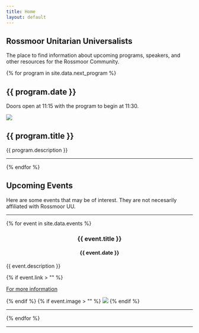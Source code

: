 ```yaml
---
title: Home
layout: default
---
```

<section>
    <div class="container text-center home-head">
        <h1>Rossmoor Unitarian Universalists</h1>
        <p class="lead text-muted">The place to find information about upcoming programs, speakers, and other resources
        for the Rossmoor Community.</p>
        <p></p>
    </div>
    <div class="container">
        {% for program in site.data.next_program %}
        <div class="row">
            <h2>{{ program.date }}</h2>
            <p>Doors open at 11:15 with the program to begin at 11:30.</p>
        </div>
        <div class="row">
            <div class="col-3">
                <img src="assets/images/{{ program.image }}" class="img-fluid">
            </div>
            <div class="col-9">
                <h2>{{ program.title }}</h2>
                <p>{{ program.description  }}</p>
            </div>
        </div>
<!--         <div class="row">
            <h2>Speakers</h2>
            {% for speaker in program.speaker %}
            <div class="col-12 col-md-4">
                <h4 style="text-align: center;">{{ speaker.name }}</h4>
                <p><img src="assets/images/{{speaker.image}}" class="float-start w-50 p-2" alt="Photo of {{ speaker.name }}">
                {{ speaker.biography }}</p>
            </div>
            {% endfor %}
        </div> -->
        <hr>
        {% endfor %}
        <div class="row">
            <h2>Upcoming Events</h2>
            <p>Here are some events that may be of interest. They are not necesarily affiliated with 
            Rossmoor UU.</p><hr>
            {% for event in site.data.events %}
            <div class="col-12 col-md-4">
                <h3 style="text-align: center;">{{ event.title }}</h3>
                <h4 style="text-align: center;">{{ event.date }}</h4>
                <p>{{ event.description }}</p>
                {% if event.link > "" %}
                    <p><a href="{{ event.link }}" target="_blank">For more information</a></p>
                {% endif %}
                {% if event.image > "" %}
                    <img src="assets/images/{{ event.image }}" class="img-fluid">
                {% endif %}
                <hr>
            </div>
            {% endfor %}
        </div>
        <hr>
    </div>
</section>